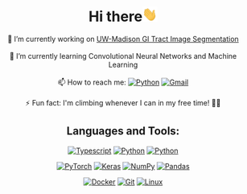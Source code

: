 <h1 align="center"> Hi there<img src="https://raw.githubusercontent.com/ABSphreak/ABSphreak/master/gifs/Hi.gif" width="30px"></h1>
    <p align="center"> 
    🔭 I’m currently working on <a href="https://www.kaggle.com/competitions/uw-madison-gi-tract-image-segmentation">UW-Madison GI Tract Image Segmentation</a></br></br>
    🌱 I’m currently learning Convolutional Neural Networks and Machine Learning</br></br>
    📫 How to reach me:
     <a href="https://www.linkedin.com/in/ivannovgorodtsev/"><img alt="Python" src="https://img.shields.io/badge/LinkedIn-0077B5?style=for-the-badge&logo=linkedin&logoColor=white"></a>
     <a href="mailto:ivan.novgorodtsev@gmail.com"><img alt="Gmail" src="https://img.shields.io/badge/Gmail-D14836?style=for-the-badge&logo=gmail&logoColor=white" /></a>
     </br></br>
    ⚡ Fun fact: I'm climbing whenever I can in my free time! 🧗‍♂️</br>
    </p>
</p>


<h2 align="center">Languages and Tools:</h3>
<p align="center">
    <a href="https://www.typescriptlang.org/"><img alt="Typescript" src="https://img.shields.io/badge/TypeScript-007ACC?style=for-the-badge&logo=typescript&logoColor=white"/></a>
    <a href="https://www.python.org/"><img alt="Python" src="https://img.shields.io/badge/Python-3776AB?style=for-the-badge&logo=python&logoColor=white" /></a>
    <a href="https://isocpp.org/"><img alt="Python" src="https://img.shields.io/badge/C%2B%2B-00599C?style=for-the-badge&logo=c%2B%2B&logoColor=white" /></a>
</p>

<p align="center">
 <a href="https://pytorch.org/"><img alt="PyTorch" src="https://img.shields.io/badge/PyTorch-%23EE4C2C.svg?&style=for-the-badge&logo=PyTorch&logoColor=white" /></a>
 <a href="https://keras.io/"><img alt="Keras" src="https://img.shields.io/badge/Keras-%23D00000.svg?&style=for-the-badge&logo=Keras&logoColor=white"/></a>
 <a href="https://numpy.org/"><img alt="NumPy" src="https://img.shields.io/badge/numpy-%23013243.svg?&style=for-the-badge&logo=numpy&logoColor=white"/></a>
 <a href="https://pandas.pydata.org/"><img alt="Pandas" src="https://img.shields.io/badge/pandas-%23150458.svg?&style=for-the-badge&logo=pandas&logoColor=white"/></a>
</p>
<p align="center">
 <a href="https://www.docker.com/"><img alt="Docker" src="https://img.shields.io/badge/Docker-2CA5E0?style=for-the-badge&logo=docker&logoColor=white"/></a>
 <a href="https://git-scm.com/"><img alt="Git" src="https://img.shields.io/badge/Git-F05032?style=for-the-badge&logo=git&logoColor=white"/></a> 
 <a href="https://www.djangoproject.com/"><img alt="Linux" src="https://img.shields.io/badge/Linux-FCC624?style=for-the-badge&logo=linux&logoColor=black"/></a> 
</p>
    
  
